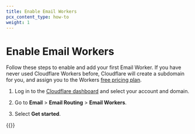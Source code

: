 ```yaml
---
title: Enable Email Workers
pcx_content_type: how-to
weight: 1
---
```


# Enable Email Workers

Follow these steps to enable and add your first Email Worker. If you have never used Cloudflare Workers before, Cloudflare will create a subdomain for you, and assign you to the Workers [free pricing plan](/workers/platform/pricing/).

1. Log in to the [Cloudflare dashboard](https://dash.cloudflare.com/) and select your account and domain.

2. Go to **Email** > **Email Routing** > **Email Workers**.

3. Select  **Get started**.

{{<render file="_enable-create-worker.md">}}